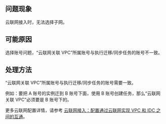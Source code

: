 
## 问题现象
云联网接入时，无法选择子网。

## 可能原因
选择账号问题，“云联网关联 VPC”所属账号与执行迁移/同步任务的账号不一致。

## 处理方法
“云联网关联 VPC”所属账号与执行迁移/同步任务的账号需要一致。

例如：要把 A 账号的实例迁到 B 账号下面，使用 B 账号创建任务，那么“云联网关联 VPC”必须要是 B 账号下的。

更多云联网配置详情，请参考 [云联网接入：配置通过云联网实现 VPC 和 IDC 之间的互通](https://cloud.tencent.com/document/product/571/60605)。

